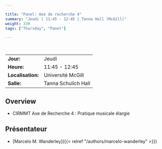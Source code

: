```yaml
---

title: "Panel: Axe de recherche 4"
summary: "Jeudi | 11:45 - 12:45 | Tanna Hall (McGill)"
weight: 330
tags: ["Thursday", "Panel"]

---
```


<br>

| | |
| - | - |
| **Jour:** | Jeudi |
| **Heure:** | 11:45 - 12:45 |
| **Localisation:** | Université McGill |
| **Salle:** | Tanna Schulich Hall |

## Overview

- CIRMMT Axe de Recherche 4 : Pratique musicale élargie

## Présentateur

- [Marcelo M. Wanderley]({{< relref "/authors/marcelo-wanderley" >}})